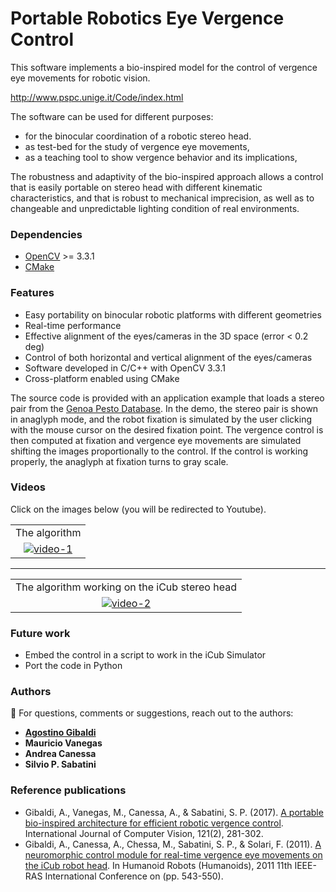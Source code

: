 Portable Robotics Eye Vergence Control
======================================

This software implements a bio-inspired model for the control of vergence eye movements for robotic vision.

http://www.pspc.unige.it/Code/index.html

The software can be used for different purposes:
- for the binocular coordination of a robotic stereo head.
- as test-bed for the study of vergence eye movements,
- as a teaching tool to show vergence behavior and its implications,

The robustness and adaptivity of the bio-inspired approach allows a control that is easily portable on stereo head with different kinematic characteristics, and that is robust to mechanical imprecision, as well as to changeable and unpredictable lighting condition of real environments.

### Dependencies
- [OpenCV](https://github.com/opencv/opencv) >= 3.3.1
- [CMake](https://cmake.org)

### Features
- Easy portability on binocular robotic platforms with different geometries
- Real-time performance
- Effective alignment of the eyes/cameras in the 3D space (error < 0.2 deg)
- Control of both horizontal and vertical alignment of the eyes/cameras
- Software developed in C/C++ with OpenCV 3.3.1
- Cross-platform enabled using CMake

The source code is provided with an application example that loads a stereo pair from the [Genoa Pesto Database](http://www.pspc.unige.it/genuapesto/index.html).
In the demo, the stereo pair is shown in anaglyph mode, and the robot fixation is simulated by the user clicking with the mouse cursor on the desired fixation point.
The vergence control is then computed at fixation and vergence eye movements are simulated shifting the images proportionally to the control.
If the control is working properly, the anaglyph at fixation turns to gray scale.

### Videos
Click on the images below (you will be redirected to Youtube).

||
|:---:|
| The algorithm |
|[![video-1](https://img.youtube.com/vi/k6yDMyht184/maxresdefault.jpg)](https://youtu.be/k6yDMyht184)|

---

||
|:---:|
| The algorithm working on the iCub stereo head |
| [![video-2](http://img.youtube.com/vi/viO-SMzpHxo/maxresdefault.jpg)](https://youtu.be/viO-SMzpHxo) |

### Future work
- Embed the control in a script to work in the iCub Simulator
- Port the code in Python

### Authors
:email: For questions, comments or suggestions, reach out to the authors:
- [**Agostino Gibaldi**](mailto:agostino.gibaldi@gmail.com)
- **Mauricio Vanegas**
- **Andrea Canessa**
- **Silvio P. Sabatini**

### Reference publications
- Gibaldi, A., Vanegas, M., Canessa, A., & Sabatini, S. P. (2017). [A portable bio-inspired architecture for efficient robotic vergence control](https://link.springer.com/article/10.1007/s11263-016-0936-z). International Journal of Computer Vision, 121(2), 281-302.
- Gibaldi, A., Canessa, A., Chessa, M., Sabatini, S. P., & Solari, F. (2011). [A neuromorphic control module for real-time vergence eye movements on the iCub robot head](https://ieeexplore.ieee.org/document/6100861). In Humanoid Robots (Humanoids), 2011 11th IEEE-RAS International Conference on (pp. 543-550).
